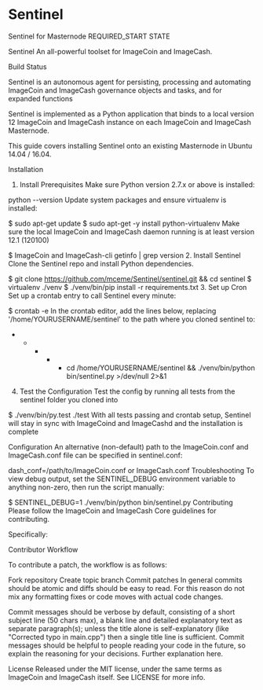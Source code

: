 # Sentinel
Sentinel for Masternode REQUIRED_START STATE


 Sentinel
An all-powerful toolset for ImageCoin and ImageCash.

Build Status

Sentinel is an autonomous agent for persisting, processing and automating ImageCoin and ImageCash governance objects and tasks, and for expanded functions 

Sentinel is implemented as a Python application that binds to a local version 12 ImageCoin and ImageCash instance on each ImageCoin and ImageCash Masternode.

This guide covers installing Sentinel onto an existing Masternode in Ubuntu 14.04 / 16.04.

Installation
1. Install Prerequisites
Make sure Python version 2.7.x or above is installed:

python --version
Update system packages and ensure virtualenv is installed:

$ sudo apt-get update
$ sudo apt-get -y install python-virtualenv
Make sure the local ImageCoin and ImageCash daemon running is at least version 12.1 (120100)

$ ImageCoin and ImageCash-cli getinfo | grep version
2. Install Sentinel
Clone the Sentinel repo and install Python dependencies.

$ git clone https://github.com/mceme/Sentinel/sentinel.git && cd sentinel
$ virtualenv ./venv
$ ./venv/bin/pip install -r requirements.txt
3. Set up Cron
Set up a crontab entry to call Sentinel every minute:

$ crontab -e
In the crontab editor, add the lines below, replacing '/home/YOURUSERNAME/sentinel' to the path where you cloned sentinel to:

* * * * * cd /home/YOURUSERNAME/sentinel && ./venv/bin/python bin/sentinel.py >/dev/null 2>&1
4. Test the Configuration
Test the config by running all tests from the sentinel folder you cloned into

$ ./venv/bin/py.test ./test
With all tests passing and crontab setup, Sentinel will stay in sync with ImageCoind and ImageCashd  and the installation is complete

Configuration
An alternative (non-default) path to the ImageCoin.conf and ImageCash.conf file can be specified in sentinel.conf:

dash_conf=/path/to/ImageCoin.conf or ImageCash.conf
Troubleshooting
To view debug output, set the SENTINEL_DEBUG environment variable to anything non-zero, then run the script manually:

$ SENTINEL_DEBUG=1 ./venv/bin/python bin/sentinel.py
Contributing
Please follow the ImageCoin and ImageCash Core guidelines for contributing.

Specifically:

Contributor Workflow

To contribute a patch, the workflow is as follows:

Fork repository
Create topic branch
Commit patches
In general commits should be atomic and diffs should be easy to read. For this reason do not mix any formatting fixes or code moves with actual code changes.

Commit messages should be verbose by default, consisting of a short subject line (50 chars max), a blank line and detailed explanatory text as separate paragraph(s); unless the title alone is self-explanatory (like "Corrected typo in main.cpp") then a single title line is sufficient. Commit messages should be helpful to people reading your code in the future, so explain the reasoning for your decisions. Further explanation here.

License
Released under the MIT license, under the same terms as ImageCoin and ImageCash itself. See LICENSE for more info.
